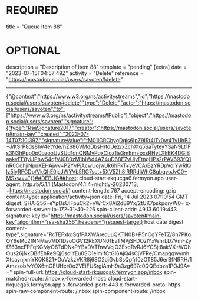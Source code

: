 
# REQUIRED
title = "Queue Item 88"
# OPTIONAL
description = "Description of Item 88"
template = "pending"
[extra]
date = "2023-07-15T04:57:49Z"
activity = "Delete"
reference = "https://mastodon.social/users/savoten#delete"

---
{"@context":"https://www.w3.org/ns/activitystreams","id":"https://mastodon.social/users/savoten#delete","type":"Delete","actor":"https://mastodon.social/users/savoten","to":["https://www.w3.org/ns/activitystreams#Public"],"object":"https://mastodon.social/users/savoten","signature":{"type":"RsaSignature2017","creator":"https://mastodon.social/users/savoten#main-key","created":"2023-07-14T07:10:39Z","signatureValue":"tM01iGRCbygDqis6IpZ9IRt4lTx0w4TvUhB2+J/ltSrP8ds8hV4etYde/hZ680VMdDbsH/toUez/xZchXtq5SaTyteyYSaN9Lt1Fs3N3hPpp0p0bzooUySUd1dnQNMvPqxCIoz1ie3mEm+oxsRHyLXkBK4DGiBaakvFE8ylJPhwS4qfVJ0B0zM1bIWd4AZ4uD68E7vUiyFtngHPs2rPAV693fQ1nR0CdhjiNpnXEHAjwv+P2YvPjAcwUojwUk6hFkT+yeVCA/BzYRDpVoIYwRlQlz5IyRFGDp/VkQhE0jcJWYVb5RG7sct+5XV5Zh8IRRRdlWhC8gbqyoJvC0+MSxw=="}}##DEBUG##host: cloud-start-rkqucga6.fermyon.app
user-agent: http.rb/5.1.1 (Mastodon/4.1.4+nightly-20230713; +https://mastodon.social/)
content-length: 767
accept-encoding: gzip
content-type: application/activity+json
date: Fri, 14 Jul 2023 07:10:54 GMT
digest: SHA-256=eYpDsUIFpuCk2+yWrCx8Ai2dB9Yx/2tUK7pskpqryW0=
x-forwarded-server: ip-172-31-40-226
spin-client-addr: 49.13.60.19:443
signature: keyId="https://mastodon.social/users/savoten#main-key",algorithm="rsa-sha256",headers="(request-target) host date digest content-type",signature="RcTEFxkqSqfPAXWArequuQKTN0B+P5nCgYFeTZ/8n7PKoOY9eMc2fNNMw7VIX1DsoOGV12REXUN01EvTMPjSFDOzIYxWhrLD7VmFZyfZ63ncFPFqKGMyO6TdDNkPYBxDVTfnwVojO3ExdRvRJ6YCSjt8akVX+WQhOus26jNkDBlfEhRe9Qj0sdljfEu0SC1eImlfCtGI6AjQ4sCjVFRe/CmapqqwymhXtcaynjxmYKQK821+GuVzkzVKR8j6SO2ojGvbSsQpfrI0zOT85J6erBfNRRH/1Amzzob/vYOX6mGEUHcrOo2VEiFUSrgiAmH9a3zg697c0QQEdbza1POJ9A=="
spin-full-url: https://cloud-start-rkqucga6.fermyon.app/inbox
spin-matched-route: /inbox
x-forwarded-host: cloud-start-rkqucga6.fermyon.app
x-forwarded-port: 443
x-forwarded-proto: https
spin-raw-component-route: /inbox
spin-component-route: /inbox

